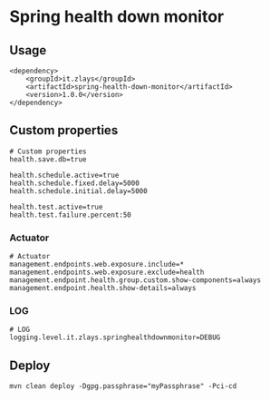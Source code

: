 # Spring health down monitor

## Usage
```
<dependency>
    <groupId>it.zlays</groupId>
    <artifactId>spring-health-down-monitor</artifactId>
    <version>1.0.0</version>
</dependency>
```

## Custom properties
```
# Custom properties
health.save.db=true

health.schedule.active=true
health.schedule.fixed.delay=5000
health.schedule.initial.delay=5000

health.test.active=true
health.test.failure.percent:50
```

### Actuator
```
# Actuator
management.endpoints.web.exposure.include=*
management.endpoints.web.exposure.exclude=health
management.endpoint.health.group.custom.show-components=always
management.endpoint.health.show-details=always
```

### LOG
```
# LOG
logging.level.it.zlays.springhealthdownmonitor=DEBUG
```

## Deploy
```
mvn clean deploy -Dgpg.passphrase="myPassphrase" -Pci-cd
```
